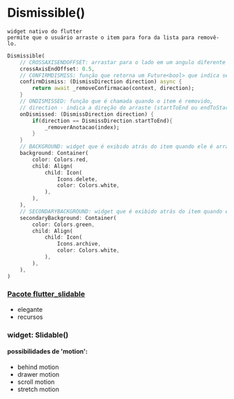 # Dismissible()

    widget nativo do flutter
    permite que o usuário arraste o item para fora da lista para removê-lo.

```dart
Dismissible(
    // CROSSAXISENDOFFSET: arrastar para o lado em um angulo diferente do reto 
    crossAxisEndOffset: 0.5, 
    // CONFIRMDISMISS: função que retorna um Future<bool> que indica se o item pode ser removido ou não
    confirmDismiss: (DismissDirection direction) async {
        return await _removeConfirmacao(context, direction);
    } 
    // ONDISMISSED: função que é chamada quando o item é removido, 
    // direction - indica a direção do arraste (startToEnd ou endToStart)
    onDismissed: (DismissDirection direction) {
        if(direction == DismissDirection.startToEnd){
            _removerAnotacao(index);
        }
    }
    // BACKGROUND: widget que é exibido atrás do item quando ele é arrastado (principal)
    background: Container(
        color: Colors.red,
        child: Align(
            child: Icon(
                Icons.delete,
                color: Colors.white,
            ),
        ),
    ),
    // SECONDARYBACKGROUND: widget que é exibido atrás do item quando ele é arrastado (segundo)
    secondaryBackground: Container(
        color: Colors.green,
        child: Align(
            child: Icon(
                Icons.archive,
                color: Colors.white,
            ),
        ),
    ),
)
```

### [Pacote flutter_slidable](https://pub.dev/packages/flutter_slidable)

+ elegante
+ recursos

### widget: Slidable()

#### possibilidades de 'motion':
- behind motion
- drawer motion
- scroll motion
- stretch motion

